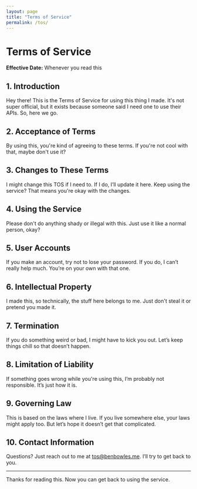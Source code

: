 ```yaml
---
layout: page
title: "Terms of Service"
permalink: /tos/
---
```


# Terms of Service

**Effective Date:** Whenever you read this

## 1. Introduction
Hey there! This is the Terms of Service for using this thing I made. It's not super official, but it exists because someone said I need one to use their APIs. So, here we go.

## 2. Acceptance of Terms
By using this, you're kind of agreeing to these terms. If you're not cool with that, maybe don't use it?

## 3. Changes to These Terms
I might change this TOS if I need to. If I do, I’ll update it here. Keep using the service? That means you're okay with the changes.

## 4. Using the Service
Please don't do anything shady or illegal with this. Just use it like a normal person, okay?

## 5. User Accounts
If you make an account, try not to lose your password. If you do, I can’t really help much. You’re on your own with that one.

## 6. Intellectual Property
I made this, so technically, the stuff here belongs to me. Just don't steal it or pretend you made it.

## 7. Termination
If you do something weird or bad, I might have to kick you out. Let’s keep things chill so that doesn’t happen.

## 8. Limitation of Liability
If something goes wrong while you're using this, I’m probably not responsible. It’s just how it is.

## 9. Governing Law
This is based on the laws where I live. If you live somewhere else, your laws might apply too. But let’s hope it doesn’t get that complicated.

## 10. Contact Information
Questions? Just reach out to me at tos@benbowles.me. I’ll try to get back to you.

---

Thanks for reading this. Now you can get back to using the service.
